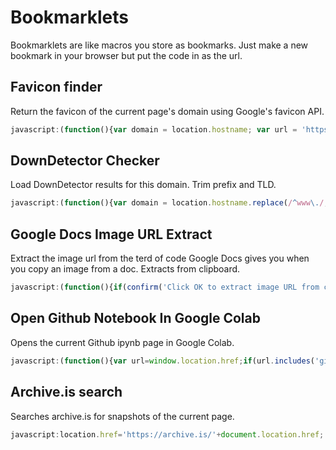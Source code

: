# Bookmarklets
Bookmarklets are like macros you store as bookmarks. Just make a new bookmark in your browser but put the code in as the url.

## Favicon finder
Return the favicon of the current page's domain using Google's favicon API.
``` javascript
javascript:(function(){var domain = location.hostname; var url = 'https://www.google.com/s2/favicons?domain=' + domain + '&sz=256'; window.open(url);})();
```

## DownDetector Checker
Load DownDetector results for this domain. Trim prefix and TLD.
``` javascript
javascript:(function(){var domain = location.hostname.replace(/^www\./, '').replace(/\.[^.]+$/, ''); var url = 'https://downdetector.com/search/?q=' + encodeURIComponent(domain); window.open(url);})();
```

## Google Docs Image URL Extract
Extract the image url from the terd of code Google Docs gives you when you copy an image from a doc. Extracts from clipboard.
``` javascript
javascript:(function(){if(confirm('Click OK to extract image URL from clipboard.')){function extractImageUrlFromHtml(html){const urlMatch=html.match(/<img[^>]+src="([^">]+)"/);return urlMatch?urlMatch[1]:null;}function copyToClipboard(text){const tempInput=document.createElement(%27input%27);document.body.appendChild(tempInput);tempInput.value=text;tempInput.select();document.execCommand(%27copy%27);document.body.removeChild(tempInput);}navigator.clipboard.read().then(clipboardItems=>{for(let clipboardItem of clipboardItems){if(clipboardItem.types.includes(%27text/html%27)){clipboardItem.getType(%27text/html%27).then(blob=>{blob.text().then(html=>{const imageUrl=extractImageUrlFromHtml(html);if(imageUrl){copyToClipboard(imageUrl);alert(%27Image URL copied to clipboard!%27);}else{alert(%27No image URL found in clipboard data.%27);}});});}else{alert(%27Expected clipboard type not found.%27);}}}).catch(err=>{console.error(%27Failed to read clipboard contents: %27,err);});}})();
```

## Open Github Notebook In Google Colab
Opens the current Github ipynb page in Google Colab.
``` javascript
javascript:(function(){var url=window.location.href;if(url.includes('github.com')&&url.endsWith('.ipynb')){var colabUrl='https://colab.research.google.com/github/'+url.split('github.com/')[1];window.open(colabUrl,'_blank');}else{alert('Not a valid GitHub notebook URL.');}})();
```

## Archive.is search
Searches archive.is for snapshots of the current page.
``` javascript
javascript:location.href='https://archive.is/'+document.location.href;
```
